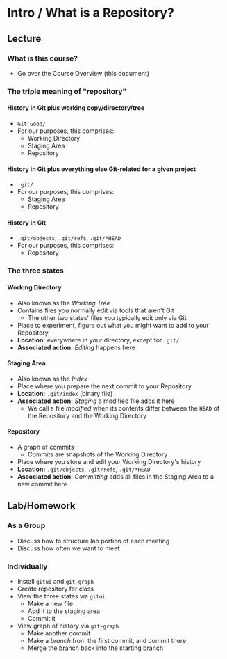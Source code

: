 # Intro / What is a Repository?
## Lecture
### What is this course?
* Go over the Course Overview (this document)

### The triple meaning of "repository"
#### History in Git plus working copy/directory/tree
* `Git_Good/`
* For our purposes, this comprises:
    * Working Directory
    * Staging Area
    * Repository

#### History in Git plus everything else Git-related for a given project
* `.git/`
* For our purposes, this comprises:
    * Staging Area
    * Repository

#### History in Git
* `.git/objects`, `.git/refs`, `.git/*HEAD`
* For our purposes, this comprises:
    * Repository

### The three states
#### Working Directory
* Also known as the *Working Tree*
* Contains files you normally edit via tools that aren't Git
    * The other two states' files you typically edit only via Git
* Place to experiment, figure out what you might want to add to your Repository
* **Location:** everywhere in your directory, except for `.git/`
* **Associated action:** *Editing* happens here

#### Staging Area
* Also known as the *Index*
* Place where you prepare the next commit to your Repository
* **Location:** `.git/index` (binary file)
* **Associated action:** *Staging* a modified file adds it here
    * We call a file *modified* when its contents differ between the `HEAD` of the Repository and the Working Directory

#### Repository
* A graph of commits
    * Commits are snapshots of the Working Directory
* Place where you store and edit your Working Directory's history
* **Location:** `.git/objects`, `.git/refs`, `.git/*HEAD`
* **Associated action:** *Committing* adds all files in the Staging Area to a new commit here

## Lab/Homework
### As a Group
* Discuss how to structure lab portion of each meeting
* Discuss how often we want to meet

### Individually
* Install `gitui` and `git-graph`
* Create repository for class
* View the three states via `gitui`
    * Make a new file
    * Add it to the staging area
    * Commit it
* View graph of history via `git-graph`
    * Make another commit
    * Make a *branch* from the first commit, and commit there
    * Merge the branch back into the starting branch
